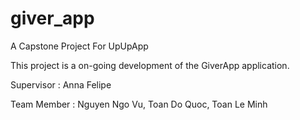 # giver_app

A Capstone Project For UpUpApp


This project is a on-going development of the GiverApp application.

Supervisor : Anna Felipe

Team Member : 
Nguyen Ngo Vu, Toan Do Quoc, Toan Le Minh



